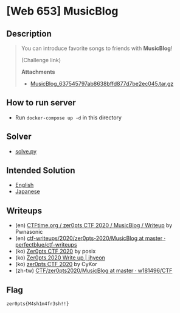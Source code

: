 # [Web 653] MusicBlog
## Description
> You can introduce favorite songs to friends with **MusicBlog**!
> 
> (Challenge link)
> 
> **Attachments**
> - [MusicBlog_637545797ab8638bffd877d7be2ec045.tar.gz](distfiles/MusicBlog_637545797ab8638bffd877d7be2ec045.tar.gz)

## How to run server
- Run `docker-compose up -d` in this directory

## Solver
- [solve.py](solution/solve.py)

## Intended Solution
- [English](https://hackmd.io/@st98/Hy1PrPWBI)
- [Japanese](https://st98.github.io/diary/posts/2020-03-09-zer0pts-ctf-2020.html#web-653-musicblog)

## Writeups
- (en) [CTFtime.org / zer0pts CTF 2020 / MusicBlog / Writeup](https://ctftime.org/writeup/18604) by Pwnasonic
- (en) [ctf-writeups/2020/zer0pts-2020/MusicBlog at master · perfectblue/ctf-writeups](https://github.com/perfectblue/ctf-writeups/tree/master/2020/zer0pts-2020/MusicBlog)
- (ko) [Zer0pts CTF 2020](https://blog.rwx.kr/zer0pts-CTF-2020/#653pts-MusicBlog-2nd-solve) by posix
- (ko) [Zer0pts 2020 Write up | jhyeon](https://blog.jhyeon.xyz/ctf,%20writeup/2020/03/09/zer0ctf/#web-music-blog653-pt)
- (ko) [zer0pts CTF 2020](https://www.notion.so/zer0pts-CTF-2020-1a06b72016434b6aa986a6fd71a8be1a) by CyKor
- (zh-tw) [CTF/zer0pts2020/MusicBlog at master · w181496/CTF](https://github.com/w181496/CTF/tree/master/zer0pts2020/MusicBlog)

## Flag
```
zer0pts{M4sh1m4fr3sh!!}
```